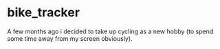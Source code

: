 # bike_tracker
A few months ago i decided to take up cycling as a new hobby (to spend some time away from my screen obviously).
